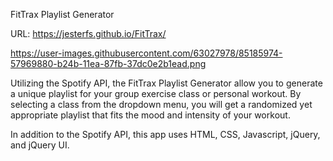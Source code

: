 FitTrax Playlist Generator

URL: https://jesterfs.github.io/FitTrax/

https://user-images.githubusercontent.com/63027978/85185974-57969880-b24b-11ea-87fb-37dc0e2b1ead.png

Utilizing the Spotify API, the FitTrax Playlist Generator allow you to generate a unique playlist 
for your group exercise class or personal workout. By selecting a class from the dropdown menu, you will
get a randomized yet appropriate playlist that fits the mood and intensity of your workout.

In addition to the Spotify API, this app uses HTML, CSS, Javascript, jQuery, and jQuery UI.
